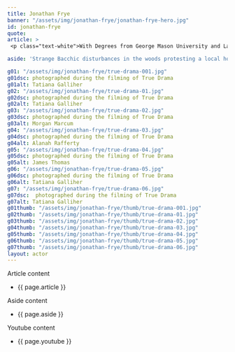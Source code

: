 ```yaml
---
title: Jonathan Frye
banner: "/assets/img/jonathan-frye/jonathan-frye-hero.jpg"
id: jonathan-frye
quote: 
article: >
 <p class="text-white">With Degrees from George Mason University and La Conservatoire Libre du Cinema Francais in Paris France, and an acting background in stage combat, Jonathan was an easy casting choice for the role of Greenwich SWAT. Jonathan explains, “In True Drama the police officers have to deal with the real-world trauma of encountering the dangerous god of panic fear - Dionysos. I enjoyed being SWAT and portraying the real issues police face doing their jobs under the stress of panic fear. </p> <p class="text-white">To find out more about Jonathan, visit <a href="https://jonathanwfrye.wixsite.com/jonathan" target="_blank" class="underline mail-link">www.jonathanwfrye.wixsite.com/jonathan</a></p>

aside: 'Strange Bacchic disturbances in the woods protesting a local horror movie prompt a police investigation. A shadowy figure emerges.  Calling himself the God of Drama, he believes that he can achieve the seemingly impossible goal of returning drama to its original purpose – of preparing citizens for leadership in democracy. As the horror movie spirals out of control, and the Bacchae are consumed in violence - can officer Ailish Walsh discern the truth before a gruesome Greek drama unfolds? <br><br> Director James Thomas creates a Greek tragedy for our time. A horror story that looks at the original role of drama – as the companion invention of democracy – to shed light on how modern media is still working in our lives, in hidden ways, to rip us apart. True Drama is an alarm – a rare moment of clarity – a terrifying jolt - and an invitation to enjoy the true transcendental power of drama to help us envision a better Democracy. '

g01: "/assets/img/jonathan-frye/true-drama-001.jpg"
g01dsc: photographed during the filming of True Drama 
g01alt: Tatiana Galliher
g02: "/assets/img/jonathan-frye/true-drama-01.jpg"
g02dsc: photographed during the filming of True Drama 
g02alt: Tatiana Galliher 
g03: "/assets/img/jonathan-frye/true-drama-02.jpg"
g03dsc: photographed during the filming of True Drama   
g03alt: Morgan Marcum  
g04: "/assets/img/jonathan-frye/true-drama-03.jpg"
g04dsc: photographed during the filming of True Drama 
g04alt: Alanah Rafferty 
g05: "/assets/img/jonathan-frye/true-drama-04.jpg"
g05dsc: photographed during the filming of True Drama 
g05alt: James Thomas
g06: "/assets/img/jonathan-frye/true-drama-05.jpg"
g06dsc: photographed during the filming of True Drama 
g06alt: Tatiana Galliher  
g07: "/assets/img/jonathan-frye/true-drama-06.jpg"
g07dsc:  photographed during the filming of True Drama 
g07alt: Tatiana Galliher  
g01thumb: "/assets/img/jonathan-frye/thumb/true-drama-001.jpg"
g02thumb: "/assets/img/jonathan-frye/thumb/true-drama-01.jpg"
g03thumb: "/assets/img/jonathan-frye/thumb/true-drama-02.jpg"
g04thumb: "/assets/img/jonathan-frye/thumb/true-drama-03.jpg"
g05thumb: "/assets/img/jonathan-frye/thumb/true-drama-04.jpg"
g06thumb: "/assets/img/jonathan-frye/thumb/true-drama-05.jpg"
g07thumb: "/assets/img/jonathan-frye/thumb/true-drama-06.jpg"
layout: actor
---
```


Article content
* {{ page.article }}

Aside content
* {{ page.aside }}

Youtube content
* {{ page.youtube }}

